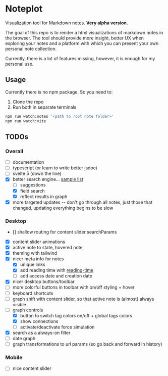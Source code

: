 # Noteplot

Visualization tool for Markdown notes. **Very alpha version.**

The goal of this repo is to render a html visualizations of markdown notes in
the browser. The tool should provide more insight, better UX when exploring your
notes and a platform with which you can present your own personal note
collection.

Currently, there is a lot of features missing, however, it is enough for my
personal use.

## Usage

Currently there is no npm package. So you need to:

1. Clone the repo
2. Run both in separate terminals

```bash
npm run watch:notes '<path to root note folder>'
npm run watch:vite
```

## TODOs

### Overall

- [ ] documentation
- [ ] typescript (or learn to write better jsdoc)
- [ ] svelte 5 (down the line)
- [x] better search engine... [sample list](https://byby.dev/js-search-libraries)
  - [ ] suggestions
  - [x] field search
  - [x] reflect results in graph
- [x] more targeted updates -- don't go through all notes, just those that
  changed, updating everything begins to be slow

### Desktop

- [] shallow routing for content slider searchParams
- [x] content slider animations
- [x] active note to state, hovered note
- [x] theming with tailwind
- [x] nicer meta info for notes
  - [x] unique links
  - [x] add reading time with [reading-time](https://www.npmjs.com/package/reading-time)
  - [ ] add access date and creation date
- [x] nicer desktop buttons/toolbar
- [ ] more colorful buttons in toolbar with on/off styling + hover
- [ ] keyboard shortcuts
- [ ] graph shift with content slider, so that active note is (almost) always visible
- [ ] graph controls
  - [x] button to switch tag colors on/off + global tags colors
  - [x] show connections
  - [ ] activate/deactivate force simulation
- [x] search as a always-on filter
- [ ] date graph
- [ ] graph transformations to url params (so go back and forward in history)

### Mobile

- [ ] nice content slider
